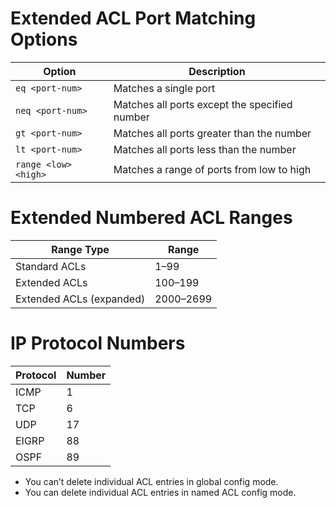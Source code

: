 # Extended ACL Port Matching Options

| Option                        | Description                                      |
|------------------------------|--------------------------------------------------|
| `eq <port-num>`              | Matches a single port                           |
| `neq <port-num>`             | Matches all ports except the specified number   |
| `gt <port-num>`              | Matches all ports greater than the number       |
| `lt <port-num>`              | Matches all ports less than the number          |
| `range <low> <high>`         | Matches a range of ports from low to high       |

# Extended Numbered ACL Ranges

| Range Type         | Range     |
|--------------------|-----------|
| Standard ACLs      | 1–99      |
| Extended ACLs      | 100–199   |
| Extended ACLs (expanded) | 2000–2699 |

# IP Protocol Numbers

| Protocol | Number |
|----------|--------|
| ICMP     | 1      |
| TCP      | 6      |
| UDP      | 17     |
| EIGRP    | 88     |
| OSPF     | 89     |

- You can’t delete individual ACL entries in global config mode.
- You can delete individual ACL entries in named ACL config mode.

